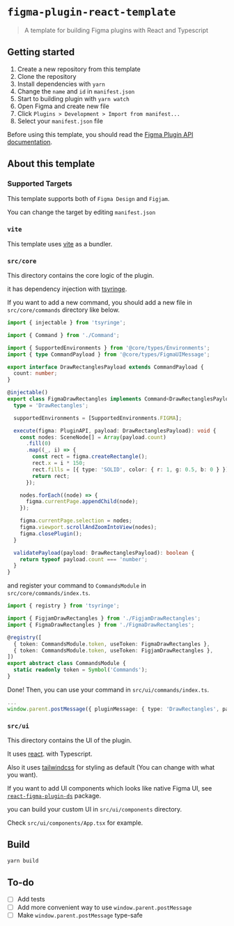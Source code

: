 # `figma-plugin-react-template`

> A template for building Figma plugins with React and Typescript

## Getting started

1. Create a new repository from this template
2. Clone the repository
3. Install dependencies with `yarn`
4. Change the `name` and `id` in `manifest.json`
5. Start to building plugin with `yarn watch`
6. Open Figma and create new file
7. Click `Plugins > Development > Import from manifest...`
8. Select your `manifest.json` file

Before using this template, you should read the [Figma Plugin API documentation](https://www.figma.com/plugin-docs/intro/).

## About this template

### Supported Targets

This template supports both of `Figma Design` and `Figjam`.

You can change the target by editing `manifest.json`

### `vite`

This template uses [vite](https://vitejs.dev/) as a bundler.

### `src/core`

This directory contains the core logic of the plugin.

it has dependency injection with [tsyringe](https://github.com/microsoft/tsyringe).

If you want to add a new command, you should add a new file in `src/core/commands` directory like below.

```typescript
import { injectable } from 'tsyringe';

import { Command } from './Command';

import { SupportedEnvironments } from '@core/types/Environments';
import { type CommandPayload } from '@core/types/FigmaUIMessage';

export interface DrawRectanglesPayload extends CommandPayload {
  count: number;
}

@injectable()
export class FigmaDrawRectangles implements Command<DrawRectanglesPayload> {
  type = 'DrawRectangles';

  supportedEnvironments = [SupportedEnvironments.FIGMA];

  execute(figma: PluginAPI, payload: DrawRectanglesPayload): void {
    const nodes: SceneNode[] = Array(payload.count)
      .fill(0)
      .map((_, i) => {
        const rect = figma.createRectangle();
        rect.x = i * 150;
        rect.fills = [{ type: 'SOLID', color: { r: 1, g: 0.5, b: 0 } }];
        return rect;
      });

    nodes.forEach((node) => {
      figma.currentPage.appendChild(node);
    });

    figma.currentPage.selection = nodes;
    figma.viewport.scrollAndZoomIntoView(nodes);
    figma.closePlugin();
  }

  validatePayload(payload: DrawRectanglesPayload): boolean {
    return typeof payload.count === 'number';
  }
}
```

and register your command to `CommandsModule` in `src/core/commands/index.ts`.

```typescript
import { registry } from 'tsyringe';

import { FigjamDrawRectangles } from './FigjamDrawRectangles';
import { FigmaDrawRectangles } from './FigmaDrawRectangles';

@registry([
  { token: CommandsModule.token, useToken: FigmaDrawRectangles },
  { token: CommandsModule.token, useToken: FigjamDrawRectangles },
])
export abstract class CommandsModule {
  static readonly token = Symbol('Commands');
}
```

Done!
Then, you can use your command in `src/ui/commands/index.ts`.

```typescript
...
window.parent.postMessage({ pluginMessage: { type: 'DrawRectangles', payload: { count } } }, '*');
```

### `src/ui`

This directory contains the UI of the plugin.

It uses [react](https://reactjs.org/). with Typescript.

Also it uses [tailwindcss](https://tailwindcss.com/) for styling as default (You can change with what you want).

If you want to add UI components which looks like native Figma UI, see [`react-figma-plugin-ds`](https://www.npmjs.com/package/react-figma-plugin-ds) package.

you can build your custom UI in `src/ui/components` directory.

Check `src/ui/components/App.tsx` for example.

## Build

```bash
yarn build
```

## To-do

- [ ] Add tests
- [ ] Add more convenient way to use `window.parent.postMessage`
- [ ] Make `window.parent.postMessage` type-safe
